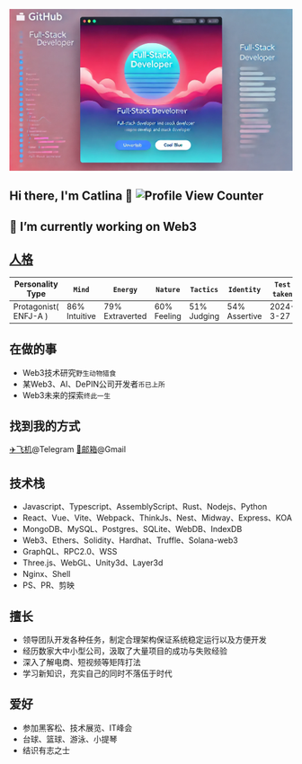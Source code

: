 ![banner](overview.webp)

## Hi there, I'm Catlina 👋 ![Profile View Counter](https://komarev.com/ghpvc/?username=Catlina-2B)

## 🔭 I’m currently working on Web3

## [人格](https://www.16personalities.com/profiles/3e39805b85ca8)
| Personality Type      | `Mind`        | `Energy`        | `Nature`    | `Tactics`     | `Identity`    | `Test taken` |
|-----------------------|---------------|-----------------|-------------|---------------|---------------|--------------|
| Protagonist( ENFJ-A ) | 86% Intuitive | 79% Extraverted | 60% Feeling | 51% Judging   | 54% Assertive | 2024-3-27    |

## 在做的事

- Web3技术研究`野生动物猎食`
- 某Web3、AI、DePIN公司开发者`币已上所`
- Web3未来的探索`终此一生`

## 找到我的方式
[✈️飞机](https://t.me/groue_juice)@Telegram
[📮邮箱](mailto:catlina186@gmail.com)@Gmail

## 技术栈
- Javascript、Typescript、AssemblyScript、Rust、Nodejs、Python
- React、Vue、Vite、Webpack、ThinkJs、Nest、Midway、Express、KOA
- MongoDB、MySQL、Postgres、SQLite、WebDB、IndexDB
- Web3、Ethers、Solidity、Hardhat、Truffle、Solana-web3
- GraphQL、RPC2.0、WSS
- Three.js、WebGL、Unity3d、Layer3d
- Nginx、Shell
- PS、PR、剪映

## 擅长
- 领导团队开发各种任务，制定合理架构保证系统稳定运行以及方便开发
- 经历数家大中小型公司，汲取了大量项目的成功与失败经验
- 深入了解电商、短视频等矩阵打法
- 学习新知识，充实自己的同时不落伍于时代

## 爱好
- 参加黑客松、技术展览、IT峰会
- 台球、篮球、游泳、小提琴
- 结识有志之士
